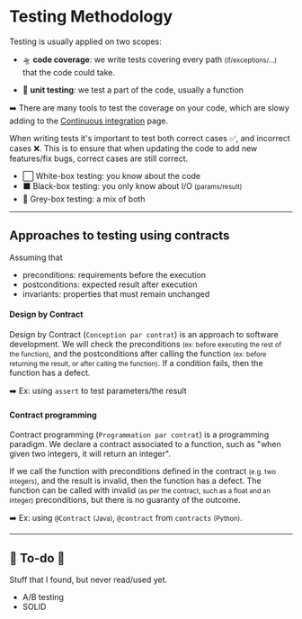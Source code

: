 # Testing Methodology

<div class="row row-cols-md-2"><div>

Testing is usually applied on two scopes: 

* 🛸 **code coverage**: we write tests covering every path <small>(if/exceptions/...)</small> that the code could take.

* 🔎 **unit testing**: we test a part of the code, usually a function

➡️ There are many tools to test the coverage on your code, which are slowy adding to the [Continuous integration](/tools-and-frameworks/git/ci/index.md) page.
</div><div>

When writing tests it's important to test both correct cases ✅, and incorrect cases ❌. This is to ensure that when updating the code to add new features/fix bugs, correct cases are still correct.

* ⬜ White-box testing: you know about the code
* ⬛ Black-box testing: you only know about I/O <small>(params/result)</small>
* 🏴 Grey-box testing: a mix of both
</div></div>

<hr class="sep-both">

## Approaches to testing using contracts

<div class="row row-cols-md-2"><div>

Assuming that

* preconditions: requirements before the execution
* postconditions: expected result after execution
* invariants: properties that must remain unchanged

#### Design by Contract

Design by Contract (`Conception par contrat`) is an approach to software development. We will check the preconditions <small>(ex: before executing the rest of the function)</small>, and the postconditions after calling the function <small>(ex: before returning the result, or after calling the function)</small>. If a condition fails, then the function has a defect.

➡️ Ex: using `assert` to test parameters/the result
</div><div>

#### Contract programming

Contract programming (`Programmation par contrat`) is a programming paradigm. We declare a contract associated to a function, such as "when given two integers, it will return an integer". 

If we call the function with preconditions defined in the contract <small>(e.g. two integers)</small>, and the result is invalid, then the function has a defect. The function can be called with invalid <small>(as per the contract, such as a float and an integer)</small> preconditions, but there is no guaranty of the outcome.

➡️ Ex: using `@Contract` <small>(Java)</small>, `@contract` from `contracts` <small>(Python)</small>.
</div></div>

<hr class="sep-both">

## 👻 To-do 👻

Stuff that I found, but never read/used yet.

<div class="row row-cols-md-2"><div>

* A/B testing
* SOLID
</div><div>


</div></div>